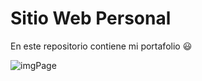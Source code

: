 # Sitio Web Personal

En este repositorio contiene mi portafolio :smiley:



![imgPage](public/img/pagina.gif)

